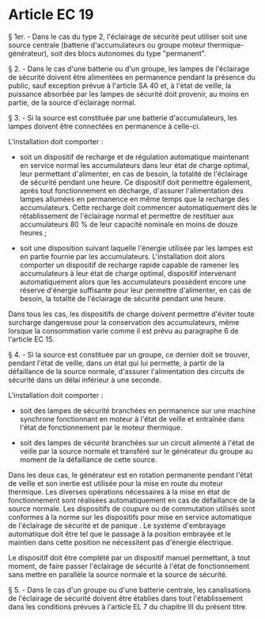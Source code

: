 # Article EC 19

§ 1er. - Dans le cas du type 2, l'éclairage de sécurité peut utiliser soit une source centrale (batterie d'accumulateurs ou groupe moteur thermique-générateur), soit des blocs autonomes du type "permanent".

§ 2. - Dans le cas d'une batterie ou d'un groupe, les lampes de l'éclairage de sécurité doivent être alimentées en permanence pendant la présence du public, sauf exception prévue à l'article SA 40 et, à l'état de veille, la puissance absorbée par les lampes de sécurité doit provenir, au moins en partie, de la source d'éclairage normal.

§ 3. - Si la source est constituée par une batterie d'accumulateurs, les lampes doivent être connectées en permanence à celle-ci.

L'installation doit comporter :

- soit un dispositif de recharge et de régulation automatique maintenant en service normal les accumulateurs dans leur état de charge optimal, leur permettant d'alimenter, en cas de besoin, la totalité de l'éclairage de sécurité pendant une heure. Ce dispositif doit permettre également, après tout fonctionnement en décharge, d'assurer l'alimentation des lampes allumées en permanence en même temps que la recharge des accumulateurs. Cette recharge doit commencer automatiquement dès le rétablissement de l'éclairage normal et permettre de restituer aux accumulateurs 80 % de leur capacité nominale en moins de douze heures ;

- soit une disposition suivant laquelle l'énergie utilisée par les lampes est en partie fournie par les accumulateurs. L'installation doit alors comporter un dispositif de recharge rapide capable de ramener les accumulateurs à leur état de charge optimal, dispositif intervenant automatiquement alors que les accumulateurs possèdent encore une réserve d'énergie suffisante pour leur permettre d'alimenter, en cas de besoin, la totalité de l'éclairage de sécurité pendant une heure.

Dans tous les cas, les dispositifs de charge doivent permettre d'éviter toute surcharge dangereuse pour la conservation des accumulateurs, même lorsque la consommation varie comme il est prévu au paragraphe 6 de l'article EC 15.

§ 4. - Si la source est constituée par un groupe, ce dernier doit se trouver, pendant l'état de veille, dans un état qui lui permette, à partir de la défaillance de la source normale, d'assurer l'alimentation des circuits de sécurité dans un délai inférieur à une seconde.

L'installation doit comporter :

- soit des lampes de sécurité branchées en permanence sur une machine synchrone fonctionnant en moteur à l'état de veille et entraînée dans l'état de fonctionnement par le moteur thermique.

- soit des lampes de sécurité branchées sur un circuit alimenté à l'état de veille par la source normale et transféré sur le générateur du groupe au moment de la défaillance de cette source.

Dans les deux cas, le générateur est en rotation permanente pendant l'état de veille et son inertie est utilisée pour la mise en route du moteur thermique. Les diverses opérations nécessaires à la mise en état de fonctionnement sont réalisées automatiquement en cas de défaillance de la source normale. Les dispositifs de coupure ou de commutation utilisés sont conformes à la norme sur les  dispositifs pour mise en service automatique de l'éclairage de sécurité et de panique . Le système d'embrayage automatique doit être tel que le passage à la position embrayée et le maintien dans cette position ne nécessitent pas d'énergie électrique.

Le dispositif doit être complété par un dispositif manuel permettant, à tout moment, de faire passer l'éclairage de sécurité à l'état de fonctionnement sans mettre en parallèle la source normale et la source de sécurité.

§ 5. - Dans le cas d'un groupe ou d'une batterie centrale, les canalisations de l'éclairage de sécurité doivent être établies dans tout l'établissement dans les conditions prévues à l'article EL 7 du chapitre III du présent titre.
